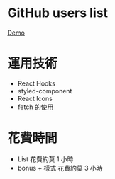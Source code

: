 # GitHub users list

[Demo](https://codesandbox.io/s/github-list-n4kbks)

# 運用技術

- React Hooks
- styled-component
- React Icons
- fetch 的使用

# 花費時間

- List 花費約莫 1 小時
- bonus + 樣式 花費約莫 3 小時
